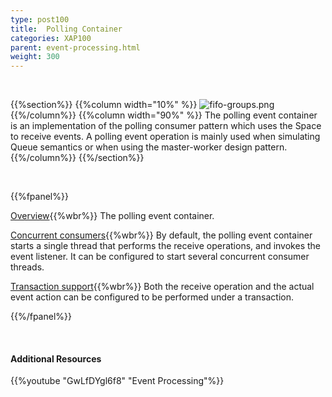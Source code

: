 ```yaml
---
type: post100
title:  Polling Container
categories: XAP100
parent: event-processing.html
weight: 300
---
```


<br>

{{%section%}}
{{%column width="10%" %}}
![fifo-groups.png](/attachment_files/subject/point-to-point.png)
{{%/column%}}
{{%column width="90%" %}}
The polling event container is an implementation of the polling consumer pattern which uses the Space to receive events.
A polling event operation is mainly used when simulating Queue semantics or when using the master-worker design pattern.
{{%/column%}}
{{%/section%}}

<br>


{{%fpanel%}}

[Overview](./polling-container.html){{%wbr%}}
The polling event container.

[Concurrent consumers](./polling-container-scaling.html){{%wbr%}}
By default, the polling event container starts a single thread that performs the receive operations, and invokes the event listener. It can be configured to start several concurrent consumer threads.

[Transaction support](./polling-container-transactions.html){{%wbr%}}
Both the receive operation and the actual event action can be configured to be performed under a transaction.

{{%/fpanel%}}

<br>

#### Additional Resources

{{%youtube "GwLfDYgl6f8"  "Event Processing"%}}


